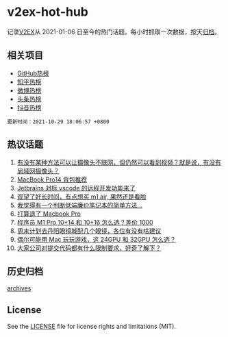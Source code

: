 # v2ex-hot-hub

 记录[V2EX](https://www.v2ex.com/)从 2021-01-06 日至今的热门话题。每小时抓取一次数据，按天[归档](archives)。
 
 ## 相关项目

- [GitHub热榜](https://github.com/lonnyzhang423/github-hot-hub)
- [知乎热榜](https://github.com/lonnyzhang423/zhihu-hot-hub)
- [微博热榜](https://github.com/lonnyzhang423/weibo-hot-hub)
- [头条热榜](https://github.com/lonnyzhang423/toutiao-hot-hub)
- [抖音热榜](https://github.com/lonnyzhang423/douyin-hot-hub)


 `更新时间：2021-10-29 18:06:57 +0800`

## 热议话题

1. [有没有某种方法可以让摄像头不联网，但仍然可以看到视频？就是说，有没有局域网摄像头？](https://www.v2ex.com/t/811494)
1. [MacBook Pro14 背包推荐](https://www.v2ex.com/t/811397)
1. [Jetbrains 对标 vscode 的远程开发功能来了](https://www.v2ex.com/t/811333)
1. [观望了好长时间，有点想买 m1 air, 果然还是看脸](https://www.v2ex.com/t/811452)
1. [我觉得有一个判断低端廉价笔记本的简单方法...](https://www.v2ex.com/t/811451)
1. [打算退了 Macbook Pro](https://www.v2ex.com/t/811367)
1. [程序员 M1 Pro 10+14 和 10+16 怎么选？差价 1000](https://www.v2ex.com/t/811391)
1. [周末计划去丹阳眼镜城配几个眼镜，各位有没有啥建议](https://www.v2ex.com/t/811411)
1. [偶尔可能用 Mac 玩玩游戏，这 24GPU 和 32GPU 怎么选？](https://www.v2ex.com/t/811415)
1. [大家公司对提交代码都有什么限制要求，好奇了解下？](https://www.v2ex.com/t/811425)

## 历史归档

[archives](archives)

## License

See the [LICENSE](LICENSE) file for license rights and limitations (MIT).
